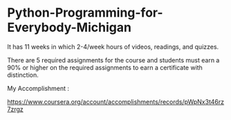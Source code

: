 # Python-Programming-for-Everybody-Michigan

It has 11 weeks in which 2-4/week hours of videos, readings, and quizzes. 

There are 5 required assignments for the course and students must earn a 90% or higher on the required assignments to earn a certificate with distinction. 

My Accomplishment :

https://www.coursera.org/account/accomplishments/records/pWpNx3t46rz7zrgz
